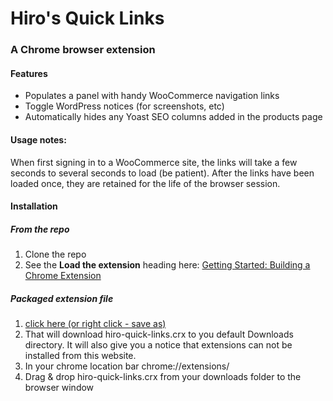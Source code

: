 # Hiro's Quick Links

### A Chrome browser extension

#### Features

* Populates a panel with handy WooCommerce navigation links
* Toggle WordPress notices (for screenshots, etc)
* Automatically hides any Yoast SEO columns added in the products page

#### Usage notes:

When first signing in to a WooCommerce site, the links will take a few seconds to several seconds to load (be patient). After the links have been loaded once, they are retained for the life of the browser session.

#### Installation

##### From the repo 

1. Clone the repo
2. See the **Load the extension** heading here: [Getting Started: Building a Chrome Extension](https://developer.chrome.com/extensions/getstarted#unpacked)

##### Packaged extension file

1. [click here (or right click - save as)](https://github.com/WillBrubaker/hiro-quick-links/blob/master/hiro-quick-links.crx?raw=true)
2. That will download hiro-quick-links.crx to you default Downloads directory. It will also give you a notice that extensions can not be installed from this website.
3. In your chrome location bar chrome://extensions/
4. Drag & drop hiro-quick-links.crx from your downloads folder to the browser window
